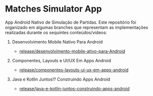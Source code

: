 # Matches Simulator App


App Android Nativo de Simulação de Partidas. Este repositório foi organizado em algumas branches que representam as implementações realizadas durante os sequintes conteúdos/videos:

1. Desenvolvimento Mobile Nativo Para Android
   - [release/desenvolvimento-mobile-ativo-para-Android](https://github.com/rykardoassets/matches-simulator-app/tree/release/desenvolvimento-mobile-nativo-para-android)
2. Componentes, Layouts e UI/UX Em Apps Android
   - [release/componentes-layouts-ui-ux-em-apps-android](https://github.com/rykardoassets/matches-simulator-app/tree/release/componentes-layouts-ui-ux-em-apps-android)

3. Java e Kotlin Juntos!? Construindo Apps Android
   - [release/java-e-kotlin-juntos-construindo-apps-android](https://github.com/rykardoassets/matches-simulator-app/tree/release/java-e-kotlin-juntos-construindo-apps-android)
